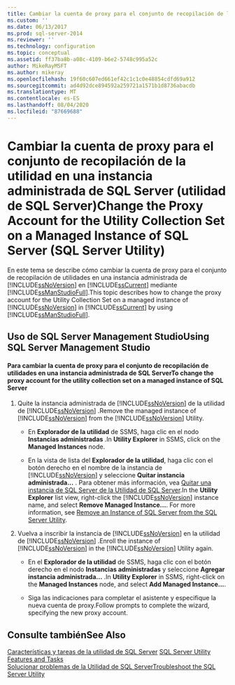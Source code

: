 ```yaml
---
title: Cambiar la cuenta de proxy para el conjunto de recopilación de la utilidad en un Instancia administrada de SQL Server (Utilidad de SQL Server) | Microsoft Docs
ms.custom: ''
ms.date: 06/13/2017
ms.prod: sql-server-2014
ms.reviewer: ''
ms.technology: configuration
ms.topic: conceptual
ms.assetid: ff37ba8b-a08c-4109-b6e2-5748c995a52c
author: MikeRayMSFT
ms.author: mikeray
ms.openlocfilehash: 19f60c607ed661ef42c1c1c0e48854cdfd69a912
ms.sourcegitcommit: ad4d92dce894592a259721a1571b1d8736abacdb
ms.translationtype: MT
ms.contentlocale: es-ES
ms.lasthandoff: 08/04/2020
ms.locfileid: "87669688"
---
```

# <a name="change-the-proxy-account-for-the-utility-collection-set-on-a-managed-instance-of-sql-server-sql-server-utility"></a><span data-ttu-id="2c513-102">Cambiar la cuenta de proxy para el conjunto de recopilación de la utilidad en una instancia administrada de SQL Server (utilidad de SQL Server)</span><span class="sxs-lookup"><span data-stu-id="2c513-102">Change the Proxy Account for the Utility Collection Set on a Managed Instance of SQL Server (SQL Server Utility)</span></span>
  <span data-ttu-id="2c513-103">En este tema se describe cómo cambiar la cuenta de proxy para el conjunto de recopilación de utilidades en una instancia administrada de [!INCLUDE[ssNoVersion](../../includes/ssnoversion-md.md)] en [!INCLUDE[ssCurrent](../../includes/sscurrent-md.md)] mediante [!INCLUDE[ssManStudioFull](../../includes/ssmanstudiofull-md.md)].</span><span class="sxs-lookup"><span data-stu-id="2c513-103">This topic describes how to change the proxy account for the Utility Collection Set on a managed instance of [!INCLUDE[ssNoVersion](../../includes/ssnoversion-md.md)] in [!INCLUDE[ssCurrent](../../includes/sscurrent-md.md)] by using [!INCLUDE[ssManStudioFull](../../includes/ssmanstudiofull-md.md)].</span></span>  
  
##  <a name="using-sql-server-management-studio"></a><a name="SSMSProcedure"></a> <span data-ttu-id="2c513-104">Uso de SQL Server Management Studio</span><span class="sxs-lookup"><span data-stu-id="2c513-104">Using SQL Server Management Studio</span></span>  
  
#### <a name="to-change-the-proxy-account-for-the-utility-collection-set-on-a-managed-instance-of-sql-server"></a><span data-ttu-id="2c513-105">Para cambiar la cuenta de proxy para el conjunto de recopilación de utilidades en una instancia administrada de SQL Server</span><span class="sxs-lookup"><span data-stu-id="2c513-105">To change the proxy account for the utility collection set on a managed instance of SQL Server</span></span>  
  
1.  <span data-ttu-id="2c513-106">Quite la instancia administrada de [!INCLUDE[ssNoVersion](../../includes/ssnoversion-md.md)] de la utilidad de [!INCLUDE[ssNoVersion](../../includes/ssnoversion-md.md)] .</span><span class="sxs-lookup"><span data-stu-id="2c513-106">Remove the managed instance of [!INCLUDE[ssNoVersion](../../includes/ssnoversion-md.md)] from the [!INCLUDE[ssNoVersion](../../includes/ssnoversion-md.md)] Utility.</span></span>  
  
    -   <span data-ttu-id="2c513-107">En **Explorador de la utilidad** de SSMS, haga clic en el nodo **Instancias administradas** .</span><span class="sxs-lookup"><span data-stu-id="2c513-107">In **Utility Explorer** in SSMS, click on the **Managed Instances** node.</span></span>  
  
    -   <span data-ttu-id="2c513-108">En la vista de lista del **Explorador de la utilidad**, haga clic con el botón derecho en el nombre de la instancia de [!INCLUDE[ssNoVersion](../../includes/ssnoversion-md.md)] y seleccione **Quitar instancia administrada...** . Para obtener más información, vea [Quitar una instancia de SQL Server de la Utilidad de SQL Server](remove-an-instance-of-sql-server-from-the-sql-server-utility.md).</span><span class="sxs-lookup"><span data-stu-id="2c513-108">In the **Utility Explorer** list view, right-click the [!INCLUDE[ssNoVersion](../../includes/ssnoversion-md.md)] instance name, and select **Remove Managed Instance...**. For more information, see [Remove an Instance of SQL Server from the SQL Server Utility](remove-an-instance-of-sql-server-from-the-sql-server-utility.md).</span></span>  
  
2.  <span data-ttu-id="2c513-109">Vuelva a inscribir la instancia de [!INCLUDE[ssNoVersion](../../includes/ssnoversion-md.md)] en la utilidad de [!INCLUDE[ssNoVersion](../../includes/ssnoversion-md.md)] .</span><span class="sxs-lookup"><span data-stu-id="2c513-109">Enroll the instance of [!INCLUDE[ssNoVersion](../../includes/ssnoversion-md.md)] in the [!INCLUDE[ssNoVersion](../../includes/ssnoversion-md.md)] Utility again.</span></span>  
  
    -   <span data-ttu-id="2c513-110">En el **Explorador de la utilidad** de SSMS, haga clic con el botón derecho en el nodo **Instancias administradas** y seleccione **Agregar instancia administrada...** .</span><span class="sxs-lookup"><span data-stu-id="2c513-110">In **Utility Explorer** in SSMS, right-click on the **Managed Instances** node, and select **Add Managed Instance...**.</span></span>  
  
    -   <span data-ttu-id="2c513-111">Siga las indicaciones para completar el asistente y especifique la nueva cuenta de proxy.</span><span class="sxs-lookup"><span data-stu-id="2c513-111">Follow prompts to complete the wizard, specifying the new proxy account.</span></span>  
  
## <a name="see-also"></a><span data-ttu-id="2c513-112">Consulte también</span><span class="sxs-lookup"><span data-stu-id="2c513-112">See Also</span></span>  
 <span data-ttu-id="2c513-113">[Características y tareas de la utilidad de SQL Server](sql-server-utility-features-and-tasks.md) </span><span class="sxs-lookup"><span data-stu-id="2c513-113">[SQL Server Utility Features and Tasks](sql-server-utility-features-and-tasks.md) </span></span>  
 [<span data-ttu-id="2c513-114">Solucionar problemas de la Utilidad de SQL Server</span><span class="sxs-lookup"><span data-stu-id="2c513-114">Troubleshoot the SQL Server Utility</span></span>](../../database-engine/troubleshoot-the-sql-server-utility.md)  
  
  
